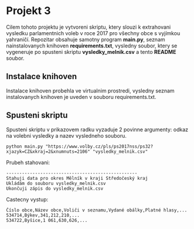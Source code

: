 # Projekt 3

Cilem tohoto projektu je vytvoreni skriptu, ktery slouzi k extrahovani vysledku parlamentnich voleb v roce 2017 pro všechny obce s vyjímkou yahraničí. Repozitar obsahuje samotny program **main.py**, seznam nainstalovanych knihoven **requirements.txt**, vysledny soubor, ktery se vygeneruje po spusteni skriptu **vysledky_melnik.csv** a tento **README** soubor.

## Instalace knihoven

Instalace knihoven probehla ve virtualnim prostredi, vysledny seznam instalovanych knihoven je uveden v souboru requirements.txt.

## Spusteni skriptu

Spusteni skriptu v prikazovem radku vyzaduje 2 povinne argumenty: odkaz na volebni vysledky a nazev vysledneho souboru.
```
python main.py "https://www.volby.cz/pls/ps2017nss/ps32?xjazyk=CZ&xkraj=2&xnumnuts=2106" "vysledky_melnik.csv"
```

Prubeh stahovani:
```
--------------------------------------------------
Stahuji data pro okres Mělník v kraji Středočeský kraj
Ukládám do souboru vysledky_melnik.csv
Ukončuji zápis do vysledky_melnik.csv
```
Castecny vystup:
```
Číslo obce,Název obce,Voliči v seznamu,Vydané obálky,Platné hlasy,...
534714,Býkev,341,212,210,...
534722,Byšice,1 061,630,626,...
```
